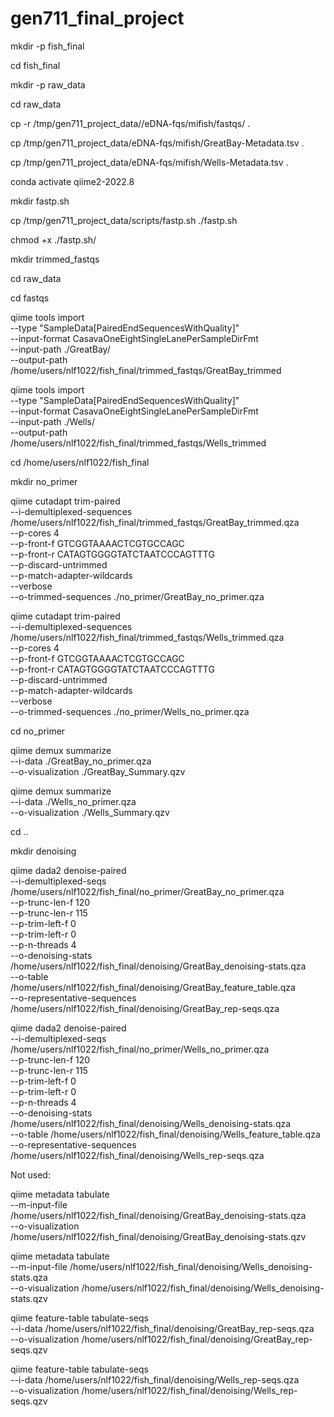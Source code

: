 # gen711_final_project

mkdir -p fish_final

cd fish_final 

mkdir -p raw_data

cd raw_data

cp -r /tmp/gen711_project_data//eDNA-fqs/mifish/fastqs/ .

cp /tmp/gen711_project_data/eDNA-fqs/mifish/GreatBay-Metadata.tsv .

cp /tmp/gen711_project_data/eDNA-fqs/mifish/Wells-Metadata.tsv .

conda activate qiime2-2022.8

mkdir fastp.sh

cp /tmp/gen711_project_data/scripts/fastp.sh ./fastp.sh

chmod +x ./fastp.sh/

mkdir trimmed_fastqs

cd raw_data

cd fastqs

qiime tools import \
   --type "SampleData[PairedEndSequencesWithQuality]"  \
   --input-format CasavaOneEightSingleLanePerSampleDirFmt \
   --input-path ./GreatBay/ \
   --output-path /home/users/nlf1022/fish_final/trimmed_fastqs/GreatBay_trimmed
   
qiime tools import \
   --type "SampleData[PairedEndSequencesWithQuality]"  \
   --input-format CasavaOneEightSingleLanePerSampleDirFmt \
   --input-path ./Wells/ \
   --output-path /home/users/nlf1022/fish_final/trimmed_fastqs/Wells_trimmed

cd /home/users/nlf1022/fish_final

mkdir no_primer

qiime cutadapt trim-paired \
    --i-demultiplexed-sequences /home/users/nlf1022/fish_final/trimmed_fastqs/GreatBay_trimmed.qza \
    --p-cores 4 \
    --p-front-f GTCGGTAAAACTCGTGCCAGC \
    --p-front-r CATAGTGGGGTATCTAATCCCAGTTTG \
    --p-discard-untrimmed \
    --p-match-adapter-wildcards \
    --verbose \
    --o-trimmed-sequences ./no_primer/GreatBay_no_primer.qza
    
qiime cutadapt trim-paired \
    --i-demultiplexed-sequences /home/users/nlf1022/fish_final/trimmed_fastqs/Wells_trimmed.qza \
    --p-cores 4 \
    --p-front-f GTCGGTAAAACTCGTGCCAGC \
    --p-front-r CATAGTGGGGTATCTAATCCCAGTTTG \
    --p-discard-untrimmed \
    --p-match-adapter-wildcards \
    --verbose \
    --o-trimmed-sequences ./no_primer/Wells_no_primer.qza

cd no_primer

qiime demux summarize \
--i-data ./GreatBay_no_primer.qza \
--o-visualization  ./GreatBay_Summary.qzv 

qiime demux summarize \
--i-data ./Wells_no_primer.qza \
--o-visualization  ./Wells_Summary.qzv 

cd .. 

mkdir denoising 

qiime dada2 denoise-paired \
    --i-demultiplexed-seqs /home/users/nlf1022/fish_final/no_primer/GreatBay_no_primer.qza  \
    --p-trunc-len-f  120 \
    --p-trunc-len-r 115 \
    --p-trim-left-f 0 \
    --p-trim-left-r 0 \
    --p-n-threads 4 \
    --o-denoising-stats /home/users/nlf1022/fish_final/denoising/GreatBay_denoising-stats.qza \
    --o-table /home/users/nlf1022/fish_final/denoising/GreatBay_feature_table.qza \
    --o-representative-sequences /home/users/nlf1022/fish_final/denoising/GreatBay_rep-seqs.qza

qiime dada2 denoise-paired \
    --i-demultiplexed-seqs /home/users/nlf1022/fish_final/no_primer/Wells_no_primer.qza  \
    --p-trunc-len-f  120 \
    --p-trunc-len-r 115 \
    --p-trim-left-f 0 \
    --p-trim-left-r 0 \
    --p-n-threads 4 \
    --o-denoising-stats /home/users/nlf1022/fish_final/denoising/Wells_denoising-stats.qza \
    --o-table /home/users/nlf1022/fish_final/denoising/Wells_feature_table.qza \
    --o-representative-sequences /home/users/nlf1022/fish_final/denoising/Wells_rep-seqs.qza


Not used:

qiime metadata tabulate \
    --m-input-file /home/users/nlf1022/fish_final/denoising/GreatBay_denoising-stats.qza \
    --o-visualization /home/users/nlf1022/fish_final/denoising/GreatBay_denoising-stats.qzv

qiime metadata tabulate \
    --m-input-file /home/users/nlf1022/fish_final/denoising/Wells_denoising-stats.qza \
    --o-visualization /home/users/nlf1022/fish_final/denoising/Wells_denoising-stats.qzv

qiime feature-table tabulate-seqs \
        --i-data /home/users/nlf1022/fish_final/denoising/GreatBay_rep-seqs.qza \
        --o-visualization /home/users/nlf1022/fish_final/denoising/GreatBay_rep-seqs.qzv

qiime feature-table tabulate-seqs \
        --i-data /home/users/nlf1022/fish_final/denoising/Wells_rep-seqs.qza \
        --o-visualization /home/users/nlf1022/fish_final/denoising/Wells_rep-seqs.qzv
